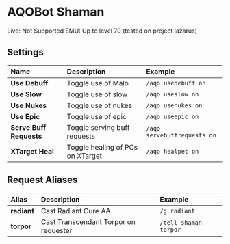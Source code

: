# AQOBot Shaman

Live: Not Supported
EMU: Up to level 70 (tested on project lazarus)

## Settings

| **Name** | **Description** | **Example** |
| :-- | :----- | :--- |
| **Use Debuff** | Toggle use of Malo | `/aqo usedebuff on` |
| **Use Slow** | Toggle use of slow | `/aqo useslow on` |
| **Use Nukes** | Toggle use of nukes | `/aqo usenukes on` |
| **Use Epic** | Toggle use of epic | `/aqo useepic on` |
| **Serve Buff Requests** | Toggle serving buff requests | `/aqo servebuffrequests on` |
| **XTarget Heal** | Toggle healing of PCs on XTarget | `/aqo healpet on` |

## Request Aliases

| **Alias** | **Description** | **Example** |
| :-- | :----- | :--- |
| **radiant** | Cast Radiant Cure AA | `/g radiant` |
| **torpor** | Cast Transcendant Torpor on requester | `/tell shaman torpor` |